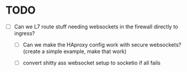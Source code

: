 # TODO

- [ ] Can we L7 route stuff needing websockets in the firewall directly to ingress?
  - [ ] Can we make the HAproxy config work with secure websockets? (create a simple example, make that work)
  - [ ] convert shitty ass websocket setup to socketio if all fails

